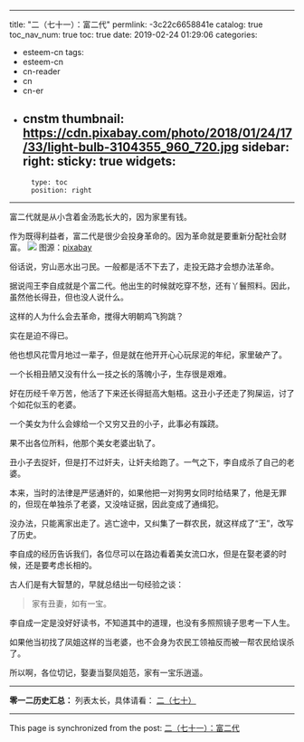 
---
title: "二（七十一）：富二代"
permlink: -3c22c6658841e
catalog: true
toc_nav_num: true
toc: true
date: 2019-02-24 01:29:06
categories:
- esteem-cn
tags:
- esteem-cn
- cn-reader
- cn
- cn-er
- cnstm
thumbnail: https://cdn.pixabay.com/photo/2018/01/24/17/33/light-bulb-3104355_960_720.jpg
sidebar:
    right:
        sticky: true
widgets:
    -
        type: toc
        position: right
---


富二代就是从小含着金汤匙长大的，因为家里有钱。

作为既得利益者，富二代是很少会投身革命的。因为革命就是要重新分配社会财富。
![](https://cdn.pixabay.com/photo/2018/01/24/17/33/light-bulb-3104355_960_720.jpg)
图源：[pixabay](https://cdn.pixabay.com/photo/2018/01/24/17/33/light-bulb-3104355_960_720.jpg)

俗话说，穷山恶水出刁民。一般都是活不下去了，走投无路才会想办法革命。

据说闯王李自成就是个富二代。他出生的时候就吃穿不愁，还有丫鬟照料。因此，虽然他长得丑，但也没人说什么。

这样的人为什么会去革命，搅得大明朝鸡飞狗跳？

实在是迫不得已。

他也想风花雪月地过一辈子，但是就在他开开心心玩尿泥的年纪，家里破产了。

一个长相丑陋又没有什么一技之长的落魄小子，生存很是艰难。

好在历经千辛万苦，他活了下来还长得挺高大魁梧。这丑小子还走了狗屎运，讨了个如花似玉的老婆。

一个美女为什么会嫁给一个又穷又丑的小子，此事必有蹊跷。

果不出各位所料，他那个美女老婆出轨了。

丑小子去捉奸，但是打不过奸夫，让奸夫给跑了。一气之下，李自成杀了自己的老婆。

本来，当时的法律是严惩通奸的，如果他把一对狗男女同时给结果了，他是无罪的，但现在单独杀了老婆，又没啥证据，因此变成了通缉犯。

没办法，只能离家出走了。逃亡途中，又纠集了一群农民，就这样成了“王”，改写了历史。

李自成的经历告诉我们，各位尽可以在路边看着美女流口水，但是在娶老婆的时候，还是要考虑长相的。

古人们是有大智慧的，早就总结出一句经验之谈：
>家有丑妻，如有一宝。

李自成一定是没好好读书，不知道其中的道理，也没有多照照镜子思考一下人生。

如果他当初找了凤姐这样的当老婆，也不会身为农民工领袖反而被一帮农民给误杀了。

所以啊，各位切记，娶妻当娶凤姐范，家有一宝乐逍遥。

***


**零一二历史汇总：**
列表太长，具体请看：
[二（七十）](https://steemit.com/@softmetal/s4gp10tbc5)

- - -

This page is synchronized from the post: [二（七十一）：富二代](https://steemit.com/@julian2013/-3c22c6658841e)
